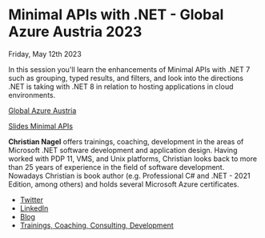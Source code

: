 # Minimal APIs with .NET - Global Azure Austria 2023

Friday, May 12th 2023

In this session you'll learn the enhancements of Minimal APIs with .NET 7 such as grouping, typed results, and filters, and look into the directions .NET is taking with .NET 8 in relation to hosting applications in cloud environments.

[Global Azure Austria](https://globalazure.at/)

[Slides Minimal APIs](slides/MinimalAPI.pdf)

**Christian Nagel** offers trainings, coaching, development in the areas of Microsoft .NET software development and application design. Having worked with PDP 11, VMS, and Unix platforms, Christian looks back to more than 25 years of experience in the field of software development. Nowadays Christian is book author (e.g. Professional C# and .NET - 2021 Edition, among others) and holds several Microsoft Azure certificates.

* [Twitter](https://www.twitter.com/christiannagel)
* [LinkedIn](https://at.linkedin.com/in/cnagel/)
* [Blog](https://csharp.christiannagel.com)
* [Trainings, Coaching, Consulting, Development](https://www.cninnovation.com)
